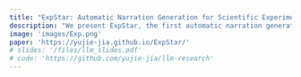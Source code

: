 ```yaml
---
title: "ExpStar: Automatic Narration Generation for Scientific Experimental Videos"
description: "We present ExpStar, the first automatic narration generation model for experimental teaching videos across multiple scientific disciplines, powered by UniExp-5K, our novel multi-domain dataset comprising 5,000 high-quality multimodal training samples from physics, chemistry, biology, and children's science experiments.(paper page private for now)"
image: 'images/Exp.png'
paper: 'https://yujie-jia.github.io/ExpStar/'
# slides: '/files/llm_slides.pdf'
# code: 'https://github.com/yujie-jia/llm-research'
---
```


